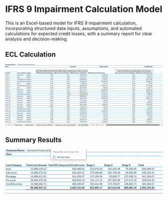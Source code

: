 # IFRS 9 Impairment Calculation Model
This is an Excel-based model for IFRS 9 impairment calculation, incorporating structured data inputs, assumptions, and automated calculations for expected credit losses, with a summary report for clear analysis and decision-making.

## ECL Calculation
<img src="https://github.com/Gideon-Mensah/ifrs9model/blob/main/ECL%20Calculation.jpg">

## Summary Results
<img src="https://github.com/Gideon-Mensah/ifrs9model/blob/main/Summary%20results.jpg">
